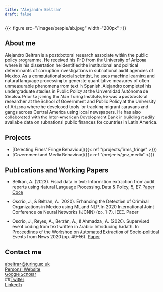 ```yaml
---
title: "Alejandro Beltran"
draft: false
---
```


{{< figure src="/images/people/ab.jpeg" width="200px" >}}

## About me

Alejandro Beltran is a postdoctoral research associate within the public policy programme. He received his PhD from the University of Arizona where in his dissertation he identified the institutional and political determinants of corruption investigations in subnational audit agencies of Mexico. As a computational social scientist, he uses machine learning and natural language processing to generate quantitative measures of often unmeasurable phenomena from text in Spanish. Alejandro completed his undergraduate studies in Public Policy at the Universidad Autónoma de Sinaloa. Prior to joining the Alan Turing Institute, he was a postdoctoral researcher at the School of Government and Public Policy at the University of Arizona where he developed tools for tracking migrant caravans and gangs across Central America using local newspapers. He has also collaborated with the Inter-American Development Bank in building readily available data on subnational public finances for countries in Latin America.

## Projects

* [Detecting Firms' Fringe Behaviour]({{< ref "/projects/firms_fringe" >}}) 
* [Government and Media Behaviour]({{< ref "/projects/gov_media" >}}) 


## Publications and Working Papers

* Beltran, A. (2023). Fiscal data in text: Information extraction from audit reports using Natural Language Processing. Data & Policy, 5, E7. [Paper](https://doi.org/10.1017/dap.2023.4) [Code](https://github.com/AlejandroBeltranA/Sinaloa-Audits)

* Osorio, J., & Beltran, A. (2020). Enhancing the Detection of Criminal Organizations in Mexico using ML and NLP. In 2020 International Joint Conference on Neural Networks (IJCNN) (pp. 1-7). IEEE. [Paper](https://ieeexplore.ieee.org/abstract/document/9207039) 

* Osorio, J., Reyes, A., Beltrán, A., & Ahmadzai, A. (2020). Supervised event coding from text written in Arabic: Introducing hadath. In Proceedings of the Workshop on Automated Extraction of Socio-political Events from News 2020 (pp. 49-56). [Paper](https://aclanthology.org/2020.aespen-1.9/)

## Contact me

abeltran@turing.ac.uk   
[Personal Website](https://www.beltranalejandro.com)   
[Google Scholar](https://scholar.google.com/citations?user=w-5RBX8AAAAJ&hl=en)    
##[Twitter](https://twitter.com/beltranalexj)     
[LinkedIn](https://www.linkedin.com/in/beltranalejandro)      
